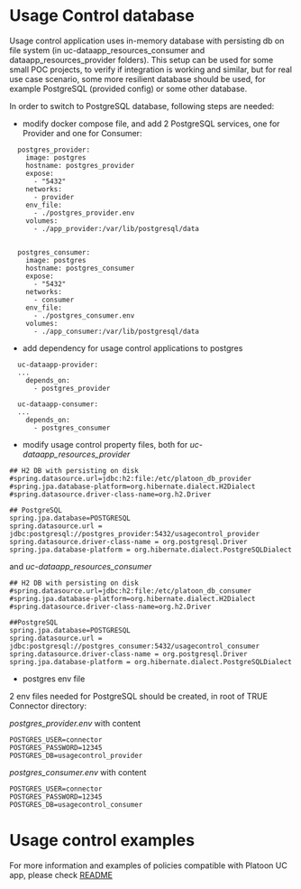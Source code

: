 # Usage Control database

Usage control application uses in-memory database with persisting db on file system (in uc-dataapp_resources_consumer and dataapp_resources_provider folders). This setup can be used for some small POC projects, to verify if integration is working and similar, but for real use case scenario, some more resilient database should be used, for example PostgreSQL (provided config) or some other database.

In order to switch to PostgreSQL database, following steps are needed:

 - modify docker compose file, and add 2 PostgreSQL services, one for Provider and one for Consumer:
 
```
  postgres_provider:
    image: postgres
    hostname: postgres_provider
    expose:
      - "5432"
    networks:
      - provider
    env_file:
      - ./postgres_provider.env
    volumes:
      - ./app_provider:/var/lib/postgresql/data


  postgres_consumer:
    image: postgres
    hostname: postgres_consumer
    expose:
      - "5432"
    networks:
      - consumer
    env_file:
      - ./postgres_consumer.env
    volumes:
      - ./app_consumer:/var/lib/postgresql/data

```

 - add dependency for usage control applications to postgres
 
```
  uc-dataapp-provider:
  ...
    depends_on:
      - postgres_provider
      
  uc-dataapp-consumer:
  ...
    depends_on:
      - postgres_consumer

```

 - modify usage control property files, both for *uc-dataapp_resources_provider* 
 
```
## H2 DB with persisting on disk
#spring.datasource.url=jdbc:h2:file:/etc/platoon_db_provider
#spring.jpa.database-platform=org.hibernate.dialect.H2Dialect
#spring.datasource.driver-class-name=org.h2.Driver

## PostgreSQL
spring.jpa.database=POSTGRESQL
spring.datasource.url = jdbc:postgresql://postgres_provider:5432/usagecontrol_provider
spring.datasource.driver-class-name = org.postgresql.Driver
spring.jpa.database-platform = org.hibernate.dialect.PostgreSQLDialect

```

and *uc-dataapp_resources_consumer* 

```
## H2 DB with persisting on disk
#spring.datasource.url=jdbc:h2:file:/etc/platoon_db_consumer
#spring.jpa.database-platform=org.hibernate.dialect.H2Dialect
#spring.datasource.driver-class-name=org.h2.Driver

##PostgreSQL
spring.jpa.database=POSTGRESQL
spring.datasource.url = jdbc:postgresql://postgres_consumer:5432/usagecontrol_consumer
spring.datasource.driver-class-name = org.postgresql.Driver
spring.jpa.database-platform = org.hibernate.dialect.PostgreSQLDialect

```

 - postgres env file
 
2 env files needed for PostgreSQL should be created, in root of TRUE Connector directory: 

*postgres_provider.env* with content

```
POSTGRES_USER=connector
POSTGRES_PASSWORD=12345
POSTGRES_DB=usagecontrol_provider

```

*postgres_consumer.env* with content

```
POSTGRES_USER=connector
POSTGRES_PASSWORD=12345
POSTGRES_DB=usagecontrol_consumer

```

# Usage control examples

For more information and examples of policies compatible with Platoon UC app, please check [README](https://github.com/Engineering-Research-and-Development/true-connector-uc_data_app_platoon/blob/1.7.7/README.md)

